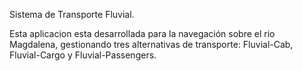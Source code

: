 Sistema de Transporte Fluvial.

Esta aplicacion esta desarrollada para la navegación sobre el rio Magdalena, gestionando tres alternativas de transporte: Fluvial-Cab, Fluvial-Cargo y Fluvial-Passengers.
